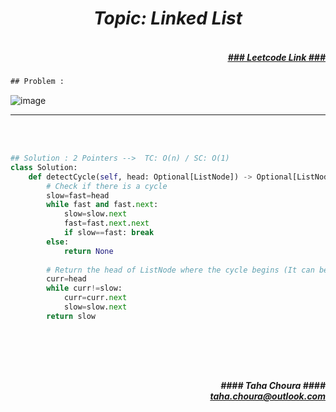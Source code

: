 <h1 align="center";"><em> Topic: Linked List</em></h1>
<h5 align="right"> <br/><a align="right" width="80" href="https://leetcode.com/problems/linked-list-cycle-ii/" target="_blank"><ins>### Leetcode Link ###</ins></a></h5>     
                                                                                                                                 
```diff
## Problem : 
```
                                                                                                                           
![image](https://user-images.githubusercontent.com/11164303/170266958-02296bfd-7cf4-48c3-9671-b1d6120cae2b.png)
                                                                                                                          



-------                    

<br/><br/>                    
                         
```python
## Solution : 2 Pointers -->  TC: O(n) / SC: O(1)    
class Solution:
    def detectCycle(self, head: Optional[ListNode]) -> Optional[ListNode]:
        # Check if there is a cycle
        slow=fast=head
        while fast and fast.next:
            slow=slow.next
            fast=fast.next.next
            if slow==fast: break
        else:
            return None
        
        # Return the head of ListNode where the cycle begins (It can be proven that slow and head will meet at the start of cycle)
        curr=head
        while curr!=slow:
            curr=curr.next
            slow=slow.next
        return slow
                                                                                                                           

                                                                                                                         
```
<br/>            
<h5 align="right" margin-right:12px>#### Taha Choura ####<br/><a align="right" width="70" href="#">taha.choura@outlook.com</a></h5> 
